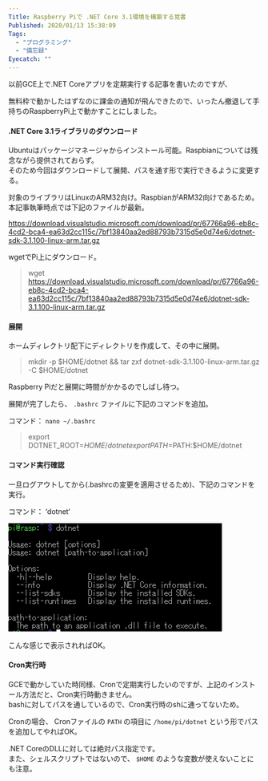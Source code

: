 ```yaml
---
Title: Raspberry Piで .NET Core 3.1環境を構築する覚書
Published: 2020/01/13 15:38:09
Tags:
  - "プログラミング"
  - "備忘録"
Eyecatch: ""
---
```

以前GCE上で.NET Coreアプリを定期実行する記事を書いたのですが、

<?# EmbedLink "https://blog.hitsujin.jp/entry/2019/01/29/165247" /?>

無料枠で動かしたはずなのに課金の通知が飛んできたので、いったん撤退して手持ちのRaspberryPi上で動かすことにしました。  



#### .NET Core 3.1ライブラリのダウンロード  
Ubuntuはパッケージマネージャからインストール可能。Raspbianについては残念ながら提供されておらず。  
そのため今回はダウンロードして展開、パスを通す形で実行できるように変更する。  

<?# EmbedLink "https://dotnet.microsoft.com/download/dotnet-core/3.1" /?>

対象のライブラリはLinuxのARM32向け。RaspbianがARM32向けであるため。  
本記事執筆時点では下記のファイルが最新。  


https://download.visualstudio.microsoft.com/download/pr/67766a96-eb8c-4cd2-bca4-ea63d2cc115c/7bf13840aa2ed88793b7315d5e0d74e6/dotnet-sdk-3.1.100-linux-arm.tar.gz

wgetでPi上にダウンロード。  

> wget https://download.visualstudio.microsoft.com/download/pr/67766a96-eb8c-4cd2-bca4-ea63d2cc115c/7bf13840aa2ed88793b7315d5e0d74e6/dotnet-sdk-3.1.100-linux-arm.tar.gz  


#### 展開
ホームディレクトリ配下にディレクトリを作成して、その中に展開。  

> mkdir -p $HOME/dotnet && tar zxf dotnet-sdk-3.1.100-linux-arm.tar.gz   -C $HOME/dotnet  

Raspberry Piだと展開に時間がかかるのでしばし待つ。  

展開が完了したら、 `.bashrc` ファイルに下記のコマンドを追加。  

コマンド： `nano ~/.bashrc`  

> export DOTNET_ROOT=$HOME/dotnet  
> export PATH=$PATH:$HOME/dotnet

#### コマンド実行確認  

一旦ログアウトしてから(.bashrcの変更を適用させるため)、下記のコマンドを実行。  

コマンド： ‘dotnet‘  

![](20200112011545.png) 

こんな感じで表示されればOK。  

#### Cron実行時  
GCEで動かしていた時同様、Cronで定期実行したいのですが、上記のインストール方法だと、Cron実行時動きません。  
bashに対してパスを通しているので、Cron実行時のshに通ってないため。  

Cronの場合、
Cronファイルの `PATH` の項目に `/home/pi/dotnet` という形でパスを追加してやればOK。  

<?# EmbedLink "https://gist.github.com/Ovis/fa702997613f3f1893eec535e1054397" /?>

.NET CoreのDLLに対しては絶対パス指定です。  
また、シェルスクリプトではないので、 `$HOME` のような変数が使えないことにも注意。  